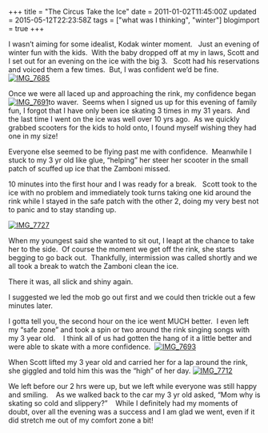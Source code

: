 +++
title = "The Circus Take the Ice"
date = 2011-01-02T11:45:00Z
updated = 2015-05-12T22:23:58Z
tags = ["what was I thinking", "winter"]
blogimport = true 
+++

I wasn’t aiming for some idealist, Kodak winter moment.&#160;&#160; Just an evening of winter fun with the kids.&#160; With the baby dropped off at my in laws, Scott and I set out for an evening on the ice with the big 3.&#160;&#160; Scott had his reservations and voiced them a few times.&#160; But, I was confident we’d be fine.&#160; [![IMG_7685](https://latc.s3.amazonaws.com/wp-content/uploads/2011/01/IMG_7685.jpg "IMG_7685")](https://latc.s3.amazonaws.com/wp-content/uploads/2011/01/IMG_7685.jpg)

Once we were all laced up and approaching the rink, my confidence began [![IMG_7691](https://latc.s3.amazonaws.com/wp-content/uploads/2011/01/IMG_7691.jpg "IMG_7691")](https://latc.s3.amazonaws.com/wp-content/uploads/2011/01/IMG_7691.jpg)to waver.&#160; Seems when I signed us up for this evening of family fun, I forgot that I have only been ice skating 3 times in my 31 years.&#160; And the last time I went on the ice was well over 10 yrs ago.&#160; As we quickly grabbed scooters for the kids to hold onto, I found myself wishing they had one in my size!

Everyone else seemed to be flying past me with confidence.&#160; Meanwhile I stuck to my 3 yr old like glue, “helping” her steer her scooter in the small patch of scuffed up ice that the Zamboni missed.&#160;&#160; 

10 minutes into the first hour and I was ready for a break.&#160;&#160; Scott took to the ice with no problem and immediately took turns taking one kid around the rink while I stayed in the safe patch with the other 2, doing my very best not to panic and to stay standing up.

[![IMG_7727](https://latc.s3.amazonaws.com/wp-content/uploads/2011/01/IMG_7727.jpg "IMG_7727")](https://latc.s3.amazonaws.com/wp-content/uploads/2011/01/IMG_7727.jpg)

When my youngest said she wanted to sit out, I leapt at the chance to take her to the side.&#160; Of course the moment we get off the rink, she starts begging to go back out.&#160; Thankfully, intermission was called shortly and we all took a break to watch the Zamboni clean the ice.&#160; 

There it was, all slick and shiny again.&#160; 

I suggested we led the mob go out first and we could then trickle out a few minutes later.

I gotta tell you, the second hour on the ice went MUCH better.&#160; I even left my “safe zone” and took a spin or two around the rink singing songs with my 3 year old.&#160;&#160;&#160; I think all of us had gotten the hang of it a little better and were able to skate with a more confidence.&#160; [![IMG_7693](https://latc.s3.amazonaws.com/wp-content/uploads/2011/01/IMG_7693.jpg "IMG_7693")](https://latc.s3.amazonaws.com/wp-content/uploads/2011/01/IMG_7693.jpg)

When Scott lifted my 3 year old and carried her for a lap around the rink, she giggled and told him this was the “high” of her day. [![IMG_7712](https://latc.s3.amazonaws.com/wp-content/uploads/2011/01/IMG_7712.jpg "IMG_7712")](https://latc.s3.amazonaws.com/wp-content/uploads/2011/01/IMG_7712.jpg) 

We left before our 2 hrs were up, but we left while everyone was still happy and smiling.&#160;&#160;&#160; As we walked back to the car my 3 yr old asked, “Mom why is skating so cold and slippery?”&#160;&#160;&#160; While I definitely had my moments of doubt, over all the evening was a success and I am glad we went, even if it did stretch me out of my comfort zone a bit!
